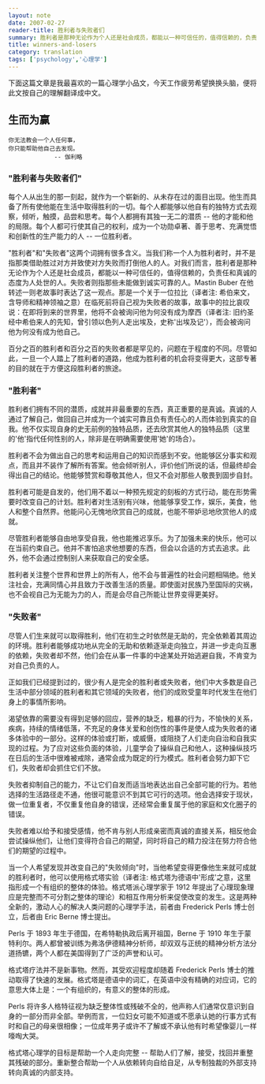 ```yaml
---
layout: note
date: 2007-02-27
reader-title: 胜利者与失败者们
summary: 胜利者是那种无论作为个人还是社会成员，都能以一种可信任的，值得信赖的，负责任和真诚的态度为人处世的人。
title: winners-and-losers
category: translation
tags: ['psychology','心理学']
---
```


下面这篇文章是我最喜欢的一篇心理学小品文，今天工作疲劳希望换换头脑，便将此文按自己的理解翻译成中文。

## 生而为赢

    你无法教会一个人任何事，  
    你只能帮助他自己去发现。  
                 -- 伽利略

### "胜利者与失败者们"

每个人从出生的那一刻起，就作为一个崭新的、从未存在过的面目出现。他生而具备了所有使他能在生活中取得胜利的一切。每个人都能够以他自有的独特方式去观察，倾听，触摸，品尝和思考。每个人都拥有其独一无二的潜质 -- 他的才能和他的局限。每个人都可行使其自己的权利，成为一个功勋卓著、善于思考、充满觉悟和创新性的生产能力的人 -- 一位胜利者。

"胜利者"和"失败者"这两个词拥有很多含义。当我们称一个人为胜利者时，并不是指那类借助胜过对方并致使对方失败而打倒他人的人。对我们而言，胜利者是那种无论作为个人还是社会成员，都能以一种可信任的，值得信赖的，负责任和真诚的态度为人处世的人。失败者则指那些未能做到诚实可靠的人。Mastin Buber 在他转述一则老故事时表达了这一观点。那是一个关于一位拉比（译者注: 希伯来文，含导师和精神领袖之意）在临死前将自己视为失败者的故事，故事中的拉比哀叹说：在即将到来的世界里，他将不会被询问他为何没有成为摩西（译者注: 旧约圣经中希伯来人的先知，曾引领以色列人走出埃及，史称'出埃及记'），而会被询问他为何没有成为他自己。

百分之百的胜利者和百分之百的失败者都是罕见的，问题在于程度的不同。尽管如此，一旦一个人踏上了胜利者的道路，他成为胜利者的机会将变得更大，这部专著的目的就在于方便这段胜利者的旅途。

### "胜利者"

胜利者们拥有不同的潜质，成就并非最重要的东西，真正重要的是真诚。真诚的人通过了解自己，做回自己并成为一个诚实可靠且负有责任心的人而体验到真实的自我。他不仅实现自身的史无前例的独特品质，还去欣赏其他人的独特品质（这里的'他'指代任何性别的人，除非是在明确需要使用'她'的场合）。

胜利者不会为做出自己的思考和运用自己的知识而感到不安。他能够区分事实和观点，而且并不装作了解所有答案。他会倾听别人，评价他们所说的话，但最终却会得出自己的结论。他能够赞赏和尊敬其他人，但又不会对那些人敬畏到固步自封。

胜利者可能是自发的，他们用不着以一种预先规定的刻板的方式行动，能在形势需要时改变自己的计划。胜利者对生活别有兴味，他能够享受工作，娱乐，美食，他人和整个自然界。他能问心无愧地欣赏自己的成就，也能不带妒忌地欣赏他人的成就。

尽管胜利者能够自由地享受自我，他也能推迟享乐。为了加强未来的快乐，他可以在当前约束自己。他并不害怕追求他想要的东西，但会以合适的方式去追求。此外，他不会通过控制别人来获取自己的安全感。

胜利者关注整个世界和世界上的所有人，他不会与普遍性的社会问题相隔绝。他关注社会，充满同情心并且致力于改善生活的质量。即使面对民族乃至国际的灾祸，也不会视自己为无能为力的人，而是会尽自己所能让世界变得更美好。

### "失败者"

尽管人们生来就可以取得胜利，他们在初生之时依然是无助的，完全依赖着其周边的环境。胜利者能够成功地从完全的无助和依赖逐渐走向独立，并进一步走向互惠的依赖，失败者却不然，他们会在从事一件事的中途某处开始逃避自我，不肯变为对自己负责的人。

正如我们已经提到过的，很少有人是完全的胜利者或失败者，他们中大多数是自己生活中部分领域的胜利者和其它领域的失败者，他们的成败受童年时代发生在他们身上的事情所影响。

渴望依靠的需要没有得到足够的回应，营养的缺乏，粗暴的行为，不愉快的关系，疾病，持续的情绪低落，不充足的身体关爱和创伤性的事件是使人成为失败者的诸多体验中的一部分。这样的体验或打断，或威慑，或阻挠了人们走向自治和自我实现的过程。为了应对这些负面的体验，儿童学会了操纵自己和他人，这种操纵技巧在日后的生活中很难被戒除，通常会成为既定的行为模式。胜利者会努力卸下它们，失败者却会抓住它们不放。

失败者抑制自己的能力，不让它们自发而适当地表达出自己全部可能的行为。若他选择的生活路径走不通，他很可能意识不到其它可行的选项。他会选择安于现状，做一位重复者，不仅重复他自身的错误，还经常会重复属于他的家庭和文化圈子的错误。

失败者难以给予和接受感情，他不肯与别人形成亲密而真诚的直接关系，相反他会尝试操纵他们，让他们变得符合自己的期望，同时将自己的精力投注在努力符合他们的期望的过程中。

当一个人希望发现并改变自己的"失败倾向"时，当他希望变得更像他生来就可成就的胜利者时，他可以使用格式塔实验（译者注: 格式塔为德语中'形成'之意，这里指形成一个有组织的整体的体验。格式塔派心理学家于 1912 年提出了心理现象理应是完整而不可分割之整体的理论）和相互作用分析来促使改变的发生。这是两种全新的，激动人心的解决人类问题的心理学手法，前者由 Frederick Perls 博士创立，后者由 Eric Berne 博士提出。

Perls 于 1893 年生于德国，在希特勒执政后离开祖国，Berne 于 1910 年生于蒙特利尔。两人都曾被训练为弗洛伊德精神分析师，却双双与正统的精神分析方法分道扬镳，两个人都在美国得到了广泛的声誉和认可。

格式塔疗法并不是新事物。然而，其受欢迎程度却随着 Frederick Perls 博士的推动取得了快速的发展。格式塔是德语中的词汇，在英语中没有精确的对应词，它的意思大体上是：一个有组织的，有意义的整体的形成。

Perls 将许多人格特征视为缺乏整体性或残破不全的，他声称人们通常仅意识到自身的一部分而非全部。举例而言，一位妇女可能不知道或不愿承认她的行事方式有时和自己的母亲很相像；一位成年男子或许不了解或不承认他有时希望像婴儿一样嚎啕大哭。

格式塔心理学的目标是帮助一个人走向完整 -- 帮助人们了解，接受，找回并重整其残破的部分。重新整合帮助一个人从依赖转向自给自足，从专制独裁的外部支持转向真诚的内部支持。

